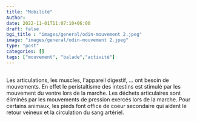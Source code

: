 ```yaml
---
title: "Mobilité"
Author: 
date: 2022-11-01T11:07:10+06:00
draft: false
bgi_title : "images/general/odin-mouvement 2.jpeg"
image: "images/general/odin-mouvement 2.jpeg"
type: "post"
categories: []
tags: ["mouvement", "balade","activité"]
---
```


## 

Les articulations, les muscles, l'appareil digestif, ... ont besoin de mouvements. En effet le peristaltisme des intestins est stimulé par les mouvement du ventre lors de la marche. Les déchets articulaires sont éliminés par les mouvements de pression exercés lors de la marche. Pour certains animaux, les pieds font office de coeur secondaire qui aident le retour veineux et la circulation du sang artériel.